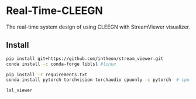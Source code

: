# Real-Time-CLEEGN

The real-time system design of using CLEEGN with StreamViewer visualizer.

## Install

```bash
pip install git+https://github.com/intheon/stream_viewer.git
conda install -c conda-forge liblsl #linux

pip install -r requirements.txt
conda install pytorch torchvision torchaudio cpuonly -c pytorch  # cpu mode

lsl_viewer
```
